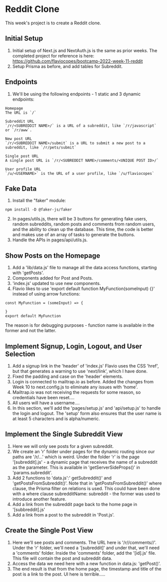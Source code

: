 # Reddit Clone

This week's project is to create a Reddit clone.

## Initial Setup

1. Initial setup of Next.js and NextAuth.js is the same as prior weeks. The completed project for reference is here: https://github.com/flaviocopes/bootcamp-2022-week-11-reddit
2. Setup Prisma as before, and add tables for Subreddit.

## Endpoints

1. We'll be using the following endpoints - 1 static and 3 dynamic endpoints:

```
Homepage
The URL is `/`

Subreddit URL
`/r/<SUBREDDIT NAME>/` is a URL of a subreddit, like `/r/javascript` or `/r/aww`.

New post URL
`/r/<SUBREDDIT NAME>/submit` is a URL to submit a new post to a subreddit, like `/r/pets/submit`

Single post URL
A single post URL is `/r/<SUBREDDIT NAME>/comments/<UNIQUE POST ID>/`

User profile URL
`/u/<USERNAME>` is the URL of a user profile, like `/u/flaviocopes`
```

## Fake Data

1. Install the "faker" module:

```
npm install -D @faker-js/faker
```

2. In pages/utils.js, there will be 3 buttons for generating fake users, random subreddits, random posts and comments from random users, and the ability to clean up the database. This time, the code is better and makes use of an array of tasks to generate the buttons.
3. Handle the APIs in pages/api/utils.js.

## Show Posts on the Homepage

1. Add a 'lib/data.js' file to manage all the data access functions, starting with 'getPosts'.
2. Components added for Post and Posts.
3. 'index.js' updated to use new components.
4. Flavio likes to use 'export default function MyFunction(someInput) {}' instead of using arrow functions:

```
const MyFunction = (someInput) => {

}
export default MyFunction
```

The reason is for debugging purposes - function name is available in the former and not the latter.

## Implement Signup, Login, Logout, and User Selection

1. Add a signup link in the 'header' of 'index.js' Flavio uses the CSS 'href', but that generates a warning to use 'next/link', which I have done.
2. Fixed the padding and case on the 'header' elements.
3. Login is connected to mailtrap.io as before. Added the changes from Week 10 to next.config.js to eliminate any issues with 'home'.
4. Mailtrap.io was not receiving the requests for some reason, so credentials have been reset....
5. All users will have a username....
6. In this section, we'll add the 'pages/setup.js' and 'api/setup.js' to handle the login and logout. The 'setup' form also ensures that the user name is at least 5 characters and is alpha/numeric.

## Implement the Single Subreddit View

1.  Here we will only see posts for a given subreddit.
2.  We create an 'r' folder under pages for the dynamic routing since our paths are '/r/...' which is weird. Under the folder 'r' is the page '[subreddit].js' - a dynamic page that receives the name of a subreddit as the parameter. This is available in 'getServerSideProps()' in 'params.subreddit'.
3.  Add 2 functions to 'data.js':' getSubreddit()' and 'getPostsFromSubreddit()'. Note that in 'getPostsFromSubreddit()' where clause, the Prisma filter on relations is used. This could have been done with a where clause subredditName: subreddit - the former was used to introduce another feature.
4.  Add a link from the subreddit page back to the home page in '[subbreddit].js'
5.  Add a link from a post to the subreddit in 'Post.js'.

## Create the Single Post View

1. Here we'll see posts and comments. The URL here is '/r/<SUBREDDIT NAME>/comments/<UNIQUE POST ID>/'. Under the 'r' folder, we'll need a '[subreddit]' and under that, we'll need a 'comments' folder. Inside the 'comments' folder, add the '[id].js' file. This file will contain the post and subreddit data.
2. Access the data we need here with a new function in data.js: 'getPost()'.
3. The end result is that from the home page, the timestamp and title of the post is a link to the post. UI here is terrible.....
